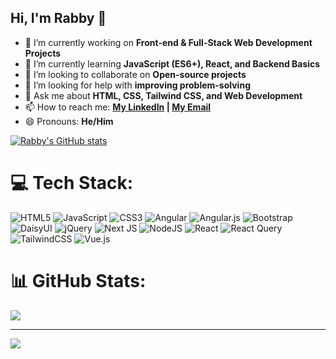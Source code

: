 ## Hi, I'm Rabby 👋

- 🔭 I’m currently working on **Front-end & Full-Stack Web Development Projects**
- 🌱 I’m currently learning **JavaScript (ES6+), React, and Backend Basics**
- 👯 I’m looking to collaborate on **Open-source projects**
- 🤔 I’m looking for help with **improving problem-solving**
- 💬 Ask me about **HTML, CSS, Tailwind CSS, and Web Development**
- 📫 How to reach me: **[My LinkedIn]([/www.linkedin.com/in/rabby-khan-937635315/) | [My Email](mailto:rabbykhan01311@gmail.com)**
- 😄 Pronouns: **He/Him**


[![Rabby's GitHub stats](https://github-readme-stats.vercel.app/api?username=rabbykhan920&show_icons=true&theme=radical)](https://github.com/anuraghazra/github-readme-stats)





# 💻 Tech Stack:
![HTML5](https://img.shields.io/badge/html5-%23E34F26.svg?style=for-the-badge&logo=html5&logoColor=white) ![JavaScript](https://img.shields.io/badge/javascript-%23323330.svg?style=for-the-badge&logo=javascript&logoColor=%23F7DF1E) ![CSS3](https://img.shields.io/badge/css3-%231572B6.svg?style=for-the-badge&logo=css3&logoColor=white) ![Angular](https://img.shields.io/badge/angular-%23DD0031.svg?style=for-the-badge&logo=angular&logoColor=white) ![Angular.js](https://img.shields.io/badge/angular.js-%23E23237.svg?style=for-the-badge&logo=angularjs&logoColor=white) ![Bootstrap](https://img.shields.io/badge/bootstrap-%238511FA.svg?style=for-the-badge&logo=bootstrap&logoColor=white) ![DaisyUI](https://img.shields.io/badge/daisyui-5A0EF8?style=for-the-badge&logo=daisyui&logoColor=white) ![jQuery](https://img.shields.io/badge/jquery-%230769AD.svg?style=for-the-badge&logo=jquery&logoColor=white) ![Next JS](https://img.shields.io/badge/Next-black?style=for-the-badge&logo=next.js&logoColor=white) ![NodeJS](https://img.shields.io/badge/node.js-6DA55F?style=for-the-badge&logo=node.js&logoColor=white) ![React](https://img.shields.io/badge/react-%2320232a.svg?style=for-the-badge&logo=react&logoColor=%2361DAFB) ![React Query](https://img.shields.io/badge/-React%20Query-FF4154?style=for-the-badge&logo=react%20query&logoColor=white) ![TailwindCSS](https://img.shields.io/badge/tailwindcss-%2338B2AC.svg?style=for-the-badge&logo=tailwind-css&logoColor=white) ![Vue.js](https://img.shields.io/badge/vue.js-%2335495e.svg?style=for-the-badge&logo=vuedotjs&logoColor=%234FC08D)
# 📊 GitHub Stats:
![](https://nirzak-streak-stats.vercel.app/?user=rabbykhan920&theme=dark&hide_border=false)<br/>

---
[![](https://visitcount.itsvg.in/api?id=rabbykhan920&icon=0&color=0)](https://visitcount.itsvg.in)

<!-- Proudly created with GPRM ( https://gprm.itsvg.in ) -->
